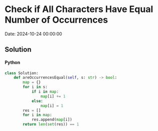 # Check if All Characters Have Equal Number of Occurrences

Date: 2024-10-24 00:00:00

## Solution

#### Python
```python
class Solution:
    def areOccurrencesEqual(self, s: str) -> bool:
        map = {}
        for i in s:
            if i in map:
                map[i] += 1
            else:
                map[i] = 1
        res = []
        for i in map:
            res.append(map[i])
        return len(set(res)) == 1
 ```